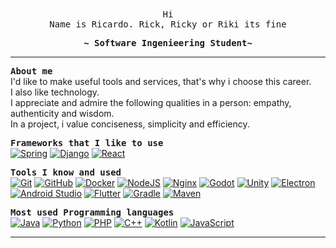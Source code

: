 <div align="center">
  <samp>
    Hi<br>Name is Ricardo. Rick, Ricky or Riki its fine<br>
    
<b>~ Software Ingenieering Student~</b>
</samp></div>

---

<samp>**About me**</samp>
<br> I'd like to make useful tools and services, that's why i choose this career.
<br> I also like technology.
<br> I appreciate and admire the following qualities in a person: empathy, authenticity and wisdom.
<br> In a project, i value conciseness, simplicity and efficiency. <br>

<samp>**Frameworks that I like to use**</samp><br>
[![Spring](https://skillicons.dev/icons?i=spring)](https://spring.io/)
[![Django](https://skillicons.dev/icons?i=django)](https://www.djangoproject.com/)
[![React](https://skillicons.dev/icons?i=react)](https://react.dev/)

<samp>**Tools I know and used**</samp><br>
[![Git](https://skillicons.dev/icons?i=git)](https://git-scm.com/)
[![GitHub](https://skillicons.dev/icons?i=github)](https://github.com/)
[![Docker](https://skillicons.dev/icons?i=docker)](https://www.docker.com/)
[![NodeJS](https://skillicons.dev/icons?i=nodejs)](https://nodejs.org/)
[![Nginx](https://skillicons.dev/icons?i=nginx)](https://nginx.org/)
[![Godot](https://skillicons.dev/icons?i=godot)](https://godotengine.org/)
[![Unity](https://skillicons.dev/icons?i=unity)](https://unity.com/)
[![Electron](https://skillicons.dev/icons?i=electron)](https://www.electronjs.org/)
[![Android Studio](https://skillicons.dev/icons?i=androidstudio)](https://developer.android.com/studio)
[![Flutter](https://skillicons.dev/icons?i=flutter)](https://flutter.dev/)
[![Gradle](https://skillicons.dev/icons?i=gradle)](https://docs.gradle.org/current/userguide/userguide.html)
[![Maven](https://skillicons.dev/icons?i=maven)](https://maven.apache.org/)

<samp>**Most used Programming languages**</samp><br>
[![Java](https://skillicons.dev/icons?i=java)](https://www.java.com/)
[![Python](https://skillicons.dev/icons?i=python)](https://www.python.org/)
[![PHP](https://skillicons.dev/icons?i=php)](https://www.php.net/)
[![C++](https://skillicons.dev/icons?i=cpp)](https://en.cppreference.com/w/cpp)
[![Kotlin](https://skillicons.dev/icons?i=kotlin)](https://kotlinlang.org/)
[![JavaScript](https://skillicons.dev/icons?i=javascript)](https://developer.mozilla.org/en-US/docs/Web/JavaScript)



---

<!--
**rikich3/rikich3** is a ✨ _special_ ✨ repository because its `README.md` (this file) appears on your GitHub profile.

Here are some ideas to get you started:

- 🔭 I’m currently working on ...
- 🌱 I’m currently learning ...
- 👯 I’m looking to collaborate on ...
- 🤔 I’m looking for help with ...
- 💬 Ask me about ...
- 📫 How to reach me: ...
- 😄 Pronouns: ...
- ⚡ Fun fact: ...
-->
